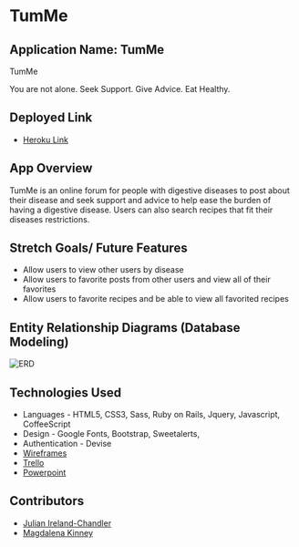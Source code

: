 # TumMe

## Application Name: TumMe

TumMe

You are not alone. Seek Support. Give Advice. Eat Healthy.

## Deployed Link
* [Heroku Link](https://guarded-falls-42717.herokuapp.com/)


## App Overview

  TumMe is an online forum for people with digestive diseases to post about their disease and seek support and advice to help ease the burden of having a digestive disease.  Users can also search recipes that fit their diseases restrictions.




## Stretch Goals/ Future Features

* Allow users to view other users by disease
* Allow users to favorite posts from other users and view all of their favorites
* Allow users to favorite recipes and be able to view all favorited recipes



## Entity Relationship Diagrams (Database Modeling)

![ERD](http://i.imgur.com/Jo3X2qK.png)



## Technologies Used

  * Languages - HTML5, CSS3, Sass, Ruby on Rails, Jquery, Javascript, CoffeeScript
  * Design -  Google Fonts, Bootstrap, Sweetalerts,
  * Authentication - Devise
  * [Wireframes](https://wireframe.cc/j3UDwu)
  * [Trello](https://trello.com/b/sCWNSYVw/tum-me)
  * [Powerpoint](#)


## Contributors

* [Julian Ireland-Chandler](https://github.com/jcireland14)
* [Magdalena Kinney](https://github.com/magkinney21)
